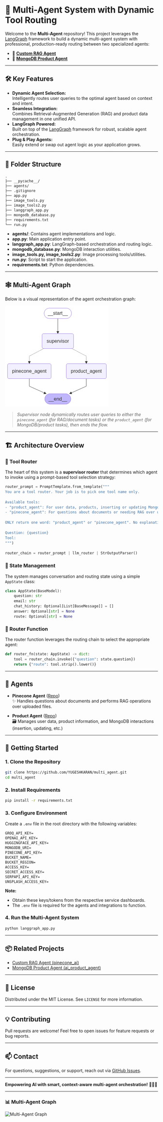 # 🤖 Multi-Agent System with Dynamic Tool Routing

Welcome to the **Multi-Agent** repository! This project leverages the [LangGraph](https://github.com/langchain-ai/langgraph) framework to build a dynamic multi-agent system with professional, production-ready routing between two specialized agents:

- 🔗 **[Custom RAG Agent](https://github.com/YUGESHKARAN/pinecone_ai.git)**
- 🍃 **[MongoDB Product Agent](https://github.com/YUGESHKARAN/ai_product_agent.git)**

---

## 🛠️ Key Features

- **Dynamic Agent Selection:**  
  Intelligently routes user queries to the optimal agent based on context and intent.
- **Seamless Integration:**  
  Combines Retrieval-Augmented Generation (RAG) and product data management in one unified API.
- **LangGraph Powered:**  
  Built on top of the [LangGraph](https://github.com/langchain-ai/langgraph) framework for robust, scalable agent orchestration.
- **Plug & Play Agents:**  
  Easily extend or swap out agent logic as your application grows.

---

## 📁 Folder Structure

```plaintext
.
├── __pycache__/
├── agents/
├── .gitignore
├── app.py
├── image_tools.py
├── image_tools2.py
├── langgraph_app.py
├── mongodb_database.py
├── requirements.txt
└── run.py
```

- **agents/**: Contains agent implementations and logic.
- **app.py**: Main application entry point.
- **langgraph_app.py**: LangGraph-based orchestration and routing logic.
- **mongodb_database.py**: MongoDB interaction utilities.
- **image_tools.py, image_tools2.py**: Image processing tools/utilities.
- **run.py**: Script to start the application.
- **requirements.txt**: Python dependencies.

---

## 🕸️ Multi-Agent Graph

Below is a visual representation of the agent orchestration graph:

![Multi-Agent Graph](images/igraph.png)

> _Supervisor node dynamically routes user queries to either the `pinecone_agent` (for RAG/document tasks) or the `product_agent` (for MongoDB/product tasks), then ends the flow._

---

## 🏗️ Architecture Overview

### 🧭 Tool Router

The heart of this system is a **supervisor router** that determines which agent to invoke using a prompt-based tool selection strategy:

```python
router_prompt = PromptTemplate.from_template("""
You are a tool router. Your job is to pick one tool name only.

Available tools:
- "product_agent": For user data, products, inserting or updating MongoDB entries.
- "pinecone_agent": For questions about documents or needing RAG over uploaded documents.

ONLY return one word: "product_agent" or "pinecone_agent". No explanation.

Question: {question}
Tool:
""")

router_chain = router_prompt | llm_router | StrOutputParser()
```

### 🏪 State Management

The system manages conversation and routing state using a simple `AppState` class:

```python
class AppState(BaseModel):
    question: str
    email: str
    chat_history: Optional[List[BaseMessage]] = []
    answer: Optional[str] = None
    route: Optional[str] = None
```

### 🚦 Router Function

The router function leverages the routing chain to select the appropriate agent:

```python
def router_fn(state: AppState) -> dict:
    tool = router_chain.invoke({"question": state.question})
    return {"route": tool.strip().lower()}
```

---

## 🤝 Agents

- **Pinecone Agent** ([Repo](https://github.com/YUGESHKARAN/pinecone_ai.git))  
  ✨ Handles questions about documents and performs RAG operations over uploaded files.

- **Product Agent** ([Repo](https://github.com/YUGESHKARAN/ai_product_agent.git))  
  🗃️ Manages user data, product information, and MongoDB interactions (insertion, updating, etc.)

---

## 🚀 Getting Started

### 1. Clone the Repository

```bash
git clone https://github.com/YUGESHKARAN/multi_agent.git
cd multi_agent
```

### 2. Install Requirements

```bash
pip install -r requirements.txt
```

### 3. Configure Environment

Create a `.env` file in the root directory with the following variables:

```env
GROQ_API_KEY=
OPENAI_API_KEY=
HUGGINGFACE_API_KEY=
MONGODB_URI=
PINECONE_API_KEY=
BUCKET_NAME=
BUCKET_REGION=
ACCESS_KEY=
SECRET_ACCESS_KEY=
SERPAPI_API_KEY=
UNSPLASH_ACCESS_KEY=
```

**Note:**  
- Obtain these keys/tokens from the respective service dashboards.
- The `.env` file is required for the agents and integrations to function.

### 4. Run the Multi-Agent System

```bash
python langgraph_app.py
```

---

## 📦 Related Projects

- [Custom RAG Agent (pinecone_ai)](https://github.com/YUGESHKARAN/pinecone_ai.git)
- [MongoDB Product Agent (ai_product_agent)](https://github.com/YUGESHKARAN/ai_product_agent.git)

---

## 📝 License

Distributed under the MIT License. See `LICENSE` for more information.

---

## 💡 Contributing

Pull requests are welcome! Feel free to open issues for feature requests or bug reports.

---

## 📫 Contact

For questions, suggestions, or support, reach out via [GitHub Issues](https://github.com/YUGESHKARAN/multi_agent/issues).

---

**Empowering AI with smart, context-aware multi-agent orchestration!** 🚦🤝🤖

---

### 📊 Multi-Agent Graph

![Multi-Agent Graph](https://user-images.githubusercontent.com/your-username/path-to-uploaded-image.png)
<!-- Replace with actual path if committed to the repo, or keep as reference for local/remote documentation -->

